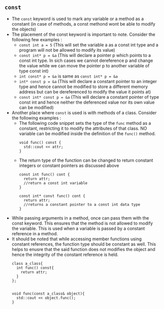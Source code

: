 ## `const`

* The `const` keyword is used to mark any variable or a method as a constant (in case of methods, a const methond wont be able to modify the objects)
* The placement of the const keyword is important to note. Consider the following few examples :
  * `const int a = 5`     (This will set the variable a as a const int type and a program will not be allowed to modify its value)
  * `const int* p = &a`   (This will declare a pointer p which points to a const int type. In sich cases we cannot dereference p and change the value while we can move the pointer p 
  to another variable of type const int)
  * `int const* p = &a` is same as `const int* p = &a`
  * `int* const p = &a`  (This will declare a constant pointer to an integer type and hence cannot be modified to store a different memory address but can be dereferenced to 
  modify the value it points at)
  * `const int* const p = &a`   (This will declare a constant pointer of type const int and hence neither the deferenced value nor its own value can be modified)
* Another place where `const` is used is with methods of a class. Consider the following examples :
  * The following code snippet sets the type of the `func` method as a constant, restricting it to modify the attributes of that class. NO variable can be modified inside the
  definition of the `func()` method.
    ```
    void func() const {
      std::cout << attr;
    }
    ```
  * The return type of the function can be changed to return constant integers or constant pointers as discussed above
    ```
    const int func() cont {
      return attr; 
      //return a const int variable
    }
    ```
    ```
    const int* const func() cont {
      return attr;
      //returns a constant pointer to a const int data type
    }
    ```
* While passing arguments in a method, once can pass them with the const keyword. This ensures that the method is not allowed to modify the variable. This is used when a 
  variable is passed by a constant reference in a method.
* It should be noted that while accessing member functions using constant references, the function type should be constant as well. This helps to enusre that the
said function does not modifies the object and hence the integrity of the constant reference is held.
  ```
  class a_class{
    int func() const{
      return attr;
    }
  };


  void func(const a_class& object){
    std::cout << object.func();
  }
  ```

    
